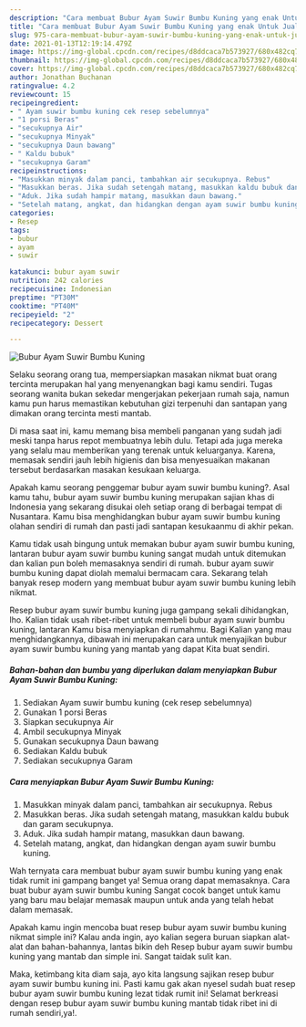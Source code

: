 ```yaml
---
description: "Cara membuat Bubur Ayam Suwir Bumbu Kuning yang enak Untuk Jualan"
title: "Cara membuat Bubur Ayam Suwir Bumbu Kuning yang enak Untuk Jualan"
slug: 975-cara-membuat-bubur-ayam-suwir-bumbu-kuning-yang-enak-untuk-jualan
date: 2021-01-13T12:19:14.479Z
image: https://img-global.cpcdn.com/recipes/d8ddcaca7b573927/680x482cq70/bubur-ayam-suwir-bumbu-kuning-foto-resep-utama.jpg
thumbnail: https://img-global.cpcdn.com/recipes/d8ddcaca7b573927/680x482cq70/bubur-ayam-suwir-bumbu-kuning-foto-resep-utama.jpg
cover: https://img-global.cpcdn.com/recipes/d8ddcaca7b573927/680x482cq70/bubur-ayam-suwir-bumbu-kuning-foto-resep-utama.jpg
author: Jonathan Buchanan
ratingvalue: 4.2
reviewcount: 15
recipeingredient:
- " Ayam suwir bumbu kuning cek resep sebelumnya"
- "1 porsi Beras"
- "secukupnya Air"
- "secukupnya Minyak"
- "secukupnya Daun bawang"
- " Kaldu bubuk"
- "secukupnya Garam"
recipeinstructions:
- "Masukkan minyak dalam panci, tambahkan air secukupnya. Rebus"
- "Masukkan beras. Jika sudah setengah matang, masukkan kaldu bubuk dan garam secukupnya."
- "Aduk. Jika sudah hampir matang, masukkan daun bawang."
- "Setelah matang, angkat, dan hidangkan dengan ayam suwir bumbu kuning."
categories:
- Resep
tags:
- bubur
- ayam
- suwir

katakunci: bubur ayam suwir 
nutrition: 242 calories
recipecuisine: Indonesian
preptime: "PT30M"
cooktime: "PT40M"
recipeyield: "2"
recipecategory: Dessert

---
```



![Bubur Ayam Suwir Bumbu Kuning](https://img-global.cpcdn.com/recipes/d8ddcaca7b573927/680x482cq70/bubur-ayam-suwir-bumbu-kuning-foto-resep-utama.jpg)

Selaku seorang orang tua, mempersiapkan masakan nikmat buat orang tercinta merupakan hal yang menyenangkan bagi kamu sendiri. Tugas seorang  wanita bukan sekedar mengerjakan pekerjaan rumah saja, namun kamu pun harus memastikan kebutuhan gizi terpenuhi dan santapan yang dimakan orang tercinta mesti mantab.

Di masa  saat ini, kamu memang bisa membeli panganan yang sudah jadi meski tanpa harus repot membuatnya lebih dulu. Tetapi ada juga mereka yang selalu mau memberikan yang terenak untuk keluarganya. Karena, memasak sendiri jauh lebih higienis dan bisa menyesuaikan makanan tersebut berdasarkan masakan kesukaan keluarga. 



Apakah kamu seorang penggemar bubur ayam suwir bumbu kuning?. Asal kamu tahu, bubur ayam suwir bumbu kuning merupakan sajian khas di Indonesia yang sekarang disukai oleh setiap orang di berbagai tempat di Nusantara. Kamu bisa menghidangkan bubur ayam suwir bumbu kuning olahan sendiri di rumah dan pasti jadi santapan kesukaanmu di akhir pekan.

Kamu tidak usah bingung untuk memakan bubur ayam suwir bumbu kuning, lantaran bubur ayam suwir bumbu kuning sangat mudah untuk ditemukan dan kalian pun boleh memasaknya sendiri di rumah. bubur ayam suwir bumbu kuning dapat diolah memalui bermacam cara. Sekarang telah banyak resep modern yang membuat bubur ayam suwir bumbu kuning lebih nikmat.

Resep bubur ayam suwir bumbu kuning juga gampang sekali dihidangkan, lho. Kalian tidak usah ribet-ribet untuk membeli bubur ayam suwir bumbu kuning, lantaran Kamu bisa menyiapkan di rumahmu. Bagi Kalian yang mau menghidangkannya, dibawah ini merupakan cara untuk menyajikan bubur ayam suwir bumbu kuning yang mantab yang dapat Kita buat sendiri.

<!--inarticleads1-->

##### Bahan-bahan dan bumbu yang diperlukan dalam menyiapkan Bubur Ayam Suwir Bumbu Kuning:

1. Sediakan  Ayam suwir bumbu kuning (cek resep sebelumnya)
1. Gunakan 1 porsi Beras
1. Siapkan secukupnya Air
1. Ambil secukupnya Minyak
1. Gunakan secukupnya Daun bawang
1. Sediakan  Kaldu bubuk
1. Sediakan secukupnya Garam




<!--inarticleads2-->

##### Cara menyiapkan Bubur Ayam Suwir Bumbu Kuning:

1. Masukkan minyak dalam panci, tambahkan air secukupnya. Rebus
1. Masukkan beras. Jika sudah setengah matang, masukkan kaldu bubuk dan garam secukupnya.
1. Aduk. Jika sudah hampir matang, masukkan daun bawang.
1. Setelah matang, angkat, dan hidangkan dengan ayam suwir bumbu kuning.




Wah ternyata cara membuat bubur ayam suwir bumbu kuning yang enak tidak rumit ini gampang banget ya! Semua orang dapat memasaknya. Cara buat bubur ayam suwir bumbu kuning Sangat cocok banget untuk kamu yang baru mau belajar memasak maupun untuk anda yang telah hebat dalam memasak.

Apakah kamu ingin mencoba buat resep bubur ayam suwir bumbu kuning nikmat simple ini? Kalau anda ingin, ayo kalian segera buruan siapkan alat-alat dan bahan-bahannya, lantas bikin deh Resep bubur ayam suwir bumbu kuning yang mantab dan simple ini. Sangat taidak sulit kan. 

Maka, ketimbang kita diam saja, ayo kita langsung sajikan resep bubur ayam suwir bumbu kuning ini. Pasti kamu gak akan nyesel sudah buat resep bubur ayam suwir bumbu kuning lezat tidak rumit ini! Selamat berkreasi dengan resep bubur ayam suwir bumbu kuning mantab tidak ribet ini di rumah sendiri,ya!.


